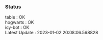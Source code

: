 ### Status


table : OK  
hogwarts : OK  
icy-bot : OK  
Latest Update : 2023-01-02 20:08:06.568828
